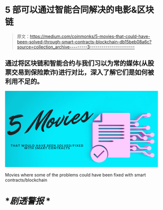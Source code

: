 # 5 部可以通过智能合同解决的电影&区块链

> 原文：<https://medium.com/coinmonks/5-movies-that-could-have-been-solved-through-smart-contracts-blockchain-db15beb08a6c?source=collection_archive---------3----------------------->

## 通过将区块链和智能合约与我们习以为常的媒体(从股票交易到保险欺诈)进行对比，深入了解它们是如何被利用不足的。

![](img/02cc7be724ef61339a94d7ea0571a630.png)

Movies where some of the problems could have been fixed with smart contracts/blockchain

# **剧透警报* *